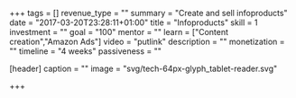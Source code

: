 +++
tags = []
revenue_type = ""
summary = "Create and sell infoproducts"
date = "2017-03-20T23:28:11+01:00"
title = "Infoproducts"
skill = 1
investment = ""
goal = "100"
mentor = ""
learn = ["Content creation","Amazon Ads"]
video = "putlink"
description = ""
monetization = ""
timeline = "4 weeks"
passiveness = ""

[header]
  caption = ""
  image = "svg/tech-64px-glyph_tablet-reader.svg"

+++

